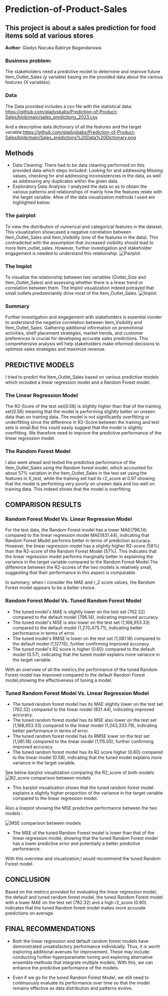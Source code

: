 # Prediction-of-Product-Sales
## This project is about a sales prediction for food items sold at various stores

**Author**: Gladys Nacuka Babirye Bagandanswa

### Business problem:
The stakeholders need a predictive model to determine and improve future Item_Outlet_Sales (y variable) basing on the provided data about the various features (X variables).

### Data
The Data provided includes a csv file with the statistical data: https://github.com/gladysbabs/Prediction-of-Product-Sales/blob/main/sales_predictions_2023.csv

And a descriptive data dictionary of all the features and the target variable:https://github.com/gladysbabs/Prediction-of-Product-Sales/blob/main/Sales_predictions%20Data%20Dictionary.png

## Methods
 - Data Cleaning: There had to be data cleaning performed on this provided data which steps included: Looking for and addressing Missing values, checking for and addressing inconsistencies in the data, as well as addressing any duplicates within the given data.
 - Exploratory Data Analysis: I analyzed the data so as to obtain the various patterns and relationships of mainly how the features relate with the target variable. Afew of the data visualization methods I used are highlighted below:
   
 ### The pairplot 
To view the distribution of numerical and categorical features in the dataset.
This visualization showcased a negative correlation between Item_Outlet_Sales and Item_Visibility (one of the features in the data). This contradicted with the assumption that increased visibility should lead to more Item_outlet_sales. However, further investigation and stakeholder engagement is needed to understand this relationship.
![Pairplot](https://github.com/gladysbabs/Prediction-of-Product-Sales/assets/162020572/ade1900a-210e-41f8-919c-774c213d0c4e)

### The lmplot
To visualize the relationship between two variables (Outlet_Size and Item_Outlet_Sales) and assessing whether there is a linear trend or correlation between them.
The lmplot visualization indeed potrayed that small outlets predominantly drive most of the Item_Outlet_Sales.
![lmplot](https://github.com/gladysbabs/Prediction-of-Product-Sales/assets/162020572/c132f8b0-dcc0-43d3-8d58-ca60171a96bc)

### Summary
Further investigation and engagement with stakeholders is essential inorder to understand the negative correlation between Item_Visibility and Item_Outlet_Sales. Gathering additional information on promotional activities, shelf placement strategies, market trends, and customer preferences is crucial for developing accurate sales predictions. This comprehensive analysis will help stakeholders make informed decisions to optimize sales strategies and maximize revenue.

## PREDICTIVE MODELS
I tried to predict the Item_Outlet_Sales based on various predictive models which included a linear regression model and a Random Forest model. 

### The Linear Regression Model
The R2-Score of the test set(0.58) is slightly higher than that of the training set(0.56) meaning that the model is performing slightly better on unseen data than on training data. The model is not significantly overfitting or underfitting since the difference in R2-Score between the training and test sets is small.But this could easily suggest that the model is slightly overfitting.
We therefore need to improve the predictive performance of the linear regression model.

### The Random Forest Model
I also went ahead and tested the predictive performance of the Item_Outlet_Sales using the Random forest model, which accounted for about 57% variation in the Item_Outlet_Sales in the test set using the features in X_test, while the training set had its r2_score at 0.97 showing that the model is performing very poorly on unseen data and too well on training data. This indeed shows that the model is overfitting.

## COMPARISON RESULTS
### Random Forest Model Vs. Linear Regression Model

For the test data, the Random Forest model has a lower MAE(796.14) compared to the linear regression model MAE(831.44), indicating that Random Forest Model performs better in terms of prediction accuracy. 
However, the linear regression model has a slightly higher R2-score (58%) than the R2-score of the Random Forest Model (57%). This indicates that the linear regression model performs marginally better in explaining the variance in the target variable compared to the Random Forest Model.The difference between the R2-scores of the two models is relatively small, suggesting that their performance in this aspect is comparable.

In summary, when I consider the MAE and r_2 score values, the Random Forest model appears to be a better choice.

### Random Forest Model Vs. Tuned Random Forest Model

- The tuned model's MAE is slightly lower on the test set (762.32) compared to the default model (796.14), indicating improved accuracy.
- The tuned model's MSE is also lower on the test set (1,168,953.33) compared to the default model (1,270,475.71), indicating better performance in terms of error.
- The tuned model's RMSE is lower on the test set (1,081.18) compared to the default model (1,127.15), further confirming improved accuracy.
- The tuned model's R2 score is higher (0.60) compared to the default model (0.57), indicating that the tuned model explains more variance in the target variable.

With an overview of all the metrics,the performance of the tuned Random Forest model has improved compared to the default Random Forest model,showing the effectiveness of tuning a model.

### Tuned Random Forest Model Vs. Linear Regression Model

- The tuned random forest model has its MAE slightly lower on the test set (762.32) compared to the linear model (831.44), indicating improved accuracy.
 - The tuned random forest model has its MSE also lower on the test set (1,168,953.33) compared to the linear model (1,243,333.79), indicating better performance in terms of error.
 - The tuned random forest model has its RMSE lower on the test set (1,081.18) compared to the linear model (1,115.05), further confirming improved accuracy.
 - The tuned random forest model has its R2 score higher (0.60) compared to the linear model (0.58), indicating that the tuned model explains more variance in the target variable.

See below barplot visualization comparing the R2_score of both models:
![R2_score comparison between models](https://github.com/gladysbabs/Prediction-of-Product-Sales/assets/162020572/c71bca23-a663-495a-93be-a758033f3c72)

- This barplot visualization shows that the tuned random forest model explains a slightly higher proportion of the variance in the target variable compared to the linear regression model.

Also a lineplot showing the MSE predictive performance between the two models :

![MSE comparison between models](https://github.com/gladysbabs/Prediction-of-Product-Sales/assets/162020572/c30587ed-4221-41c8-b1c2-6d4348f67538)

- The MSE of the tuned Random Forest model is lower than that of the linear regression model, showing that the tuned Random Forest model has a lower predictive error and potentially a better predictive performance.
  
With this overview and visualization,I would recommend the tuned Random Forest model.

## CONCLUSION
Based on the metrics provided for evaluating the linear regression model, the default and tuned random forest model, the tuned Random Forest model with a lower MAE  on the test set (762.32) and a high r2_score (0.60) indicates that the tuned Random forest model makes more accurate predictions on average.

## FINAL RECOMMENDATIONS

- Both the linear regression and default random forest models have demonstrated unsatisfactory performance individually. Thus, it is worth exploring additional avenues for improvement. These may include: conducting further hyperparameter tuning and exploring alternative ensemble methods that integrate multiple models. With this, we can enhance the predictive performance of the models.

- Even if we go for the tuned Random Forest Model, we still need to continuously evaluate its performance over time so that the model remains effective as data distribution and patterns evolve.
